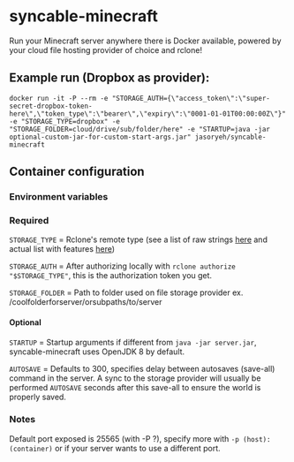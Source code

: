 # syncable-minecraft
Run your Minecraft server anywhere there is Docker available, powered by your cloud file hosting provider of choice and rclone!

## Example run (Dropbox as provider):
```docker run -it -P --rm -e "STORAGE_AUTH={\"access_token\":\"super-secret-dropbox-token-here\",\"token_type\":\"bearer\",\"expiry\":\"0001-01-01T00:00:00Z\"}" -e "STORAGE_TYPE=dropbox" -e "STORAGE_FOLDER=cloud/drive/sub/folder/here" -e "STARTUP=java -jar optional-custom-jar-for-custom-start-args.jar" jasoryeh/syncable-minecraft```

## Container configuration
### Environment variables

### Required
`STORAGE_TYPE` = Rclone's remote type (see a list of raw strings [here](https://github.com/rclone/rclone/blob/cd69f9e6e81c4bfab19b3c01cf1b0f221c6d7188/fstest/test_all/config.yaml#L13) and actual list with features [here](https://rclone.org/overview/))

`STORAGE_AUTH` = After authorizing locally with `rclone authorize "$STORAGE_TYPE"`, this is the authorization token you get.

`STORAGE_FOLDER` = Path to folder used on file storage provider ex. /coolfolderforserver/orsubpaths/to/server

#### Optional
`STARTUP` = Startup arguments if different from `java -jar server.jar`, syncable-minecraft uses OpenJDK 8 by default.

`AUTOSAVE` = Defaults to 300, specifies delay between autosaves (save-all) command in the server. A sync to the storage provider will usually be performed `AUTOSAVE` seconds after this save-all to ensure the world is properly saved.

### Notes
Default port exposed is 25565 (with -P ?), specify more with `-p (host):(container)` or if your server wants to use a different port.